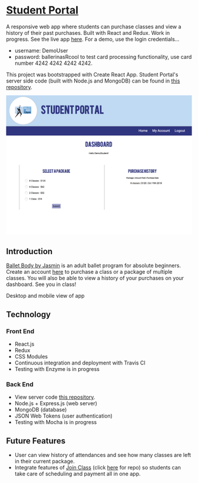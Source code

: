 # [Student Portal](https://student-portal-balletbody.herokuapp.com/)

A responsive web app where students can purchase classes and view a history of their past purchases. Built with React and Redux. Work in progress. See the live app [here](https://student-portal-balletbody.herokuapp.com/).
For a demo, use the login credentials...
* username: DemoUser
* password: ballerinasRcool
to test card processing functionality, use card number 4242 4242 4242 4242.

This project was bootstrapped with Create React App. Student Portal's server side code (built with Node.js and MongoDB) can be found in [this repository](https://github.com/JasminTrotter/student-portal-api).

![app screenshot](https://github.com/JasminTrotter/student-portal-client/blob/master/src/styles/assets/studentportalscreen.PNG)

## Introduction
[Ballet Body by Jasmin](https://www.balletbodybyjasmin.com/) is an adult ballet program for absolute beginners. Create an account [here](https://student-portal-balletbody.herokuapp.com/signup) to purchase a class or a package of multiple classes. You will also be able to view a history of your purchases on your dashboard. See you in class!

Desktop and mobile view of app

## Technology
### Front End
- React.js
- Redux
- CSS Modules
- Continuous integration and deployment with Travis CI
- Testing with Enzyme is in progress

### Back End
- View server code [this repository](https://github.com/JasminTrotter/student-portal-api).
- Node.js + Express.js (web server)
- MongoDB (database)
- JSON Web Tokens (user authentication)
- Testing with Mocha is in progress

## Future Features
- User can view history of attendances and see how many classes are left in their current package.
- Integrate features of [Join Class](https://join-class.herokuapp.com/) (click [here](https://github.com/JasminTrotter/Join-Class-App) for repo) so students can take care of scheduling and payment all in one app.
